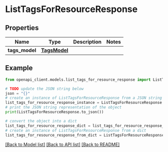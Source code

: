 # ListTagsForResourceResponse


## Properties

Name | Type | Description | Notes
------------ | ------------- | ------------- | -------------
**tags_model** | [**TagsModel**](TagsModel.md) |  | 

## Example

```python
from openapi_client.models.list_tags_for_resource_response import ListTagsForResourceResponse

# TODO update the JSON string below
json = "{}"
# create an instance of ListTagsForResourceResponse from a JSON string
list_tags_for_resource_response_instance = ListTagsForResourceResponse.from_json(json)
# print the JSON string representation of the object
print(ListTagsForResourceResponse.to_json())

# convert the object into a dict
list_tags_for_resource_response_dict = list_tags_for_resource_response_instance.to_dict()
# create an instance of ListTagsForResourceResponse from a dict
list_tags_for_resource_response_from_dict = ListTagsForResourceResponse.from_dict(list_tags_for_resource_response_dict)
```
[[Back to Model list]](../README.md#documentation-for-models) [[Back to API list]](../README.md#documentation-for-api-endpoints) [[Back to README]](../README.md)


